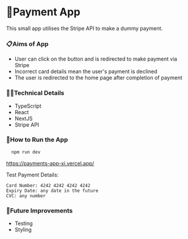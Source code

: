 # 💸Payment App

This small app utilises the Stripe API to make a dummy payment.

### 📋Aims of App

- User can click on the button and is redirected to make payment via Stripe
- Incorrect card details mean the user's payment is declined
- The user is redirected to the home page after completion of payment

### 👩‍💻Technical Details

- TypeScript
- React
- NextJS
- Stripe API

### 🔧How to Run the App

```bash
  npm run dev
```

https://payments-app-xi.vercel.app/

Test Payment Details:

```
Card Number: 4242 4242 4242 4242
Expiry Date: any date in the future
CVC: any number
```

### 💭Future Improvements

- Testing
- Styling
